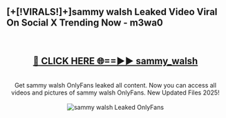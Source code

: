 <h2>[+[!VIRALS!]+]sammy walsh Leaked Video Viral On Social X Trending Now - m3wa0</h2>
<br>
<div align="center">
<h2><a href="https://libra.edu.pl?sammy_walsh" rel="nofollow">🔴 CLICK HERE 🌐==►► sammy_walsh</a></h2>
<br>
Get sammy walsh OnlyFans leaked all content. Now you can access all videos and pictures of sammy walsh OnlyFans. New Updated Files 2025!
<br>
<br>
<a href="https://libra.edu.pl?sammy_walsh" rel="nofollow" data-target="animated-image.originalLink"><img src="https://i.ibb.co.com/WyWwxjT/player-gif2.gif" alt="sammy walsh Leaked OnlyFans" style="max-width: 100%; display: inline-block;" data-target="animated-image.originalImage"></a>
</div>
<br>